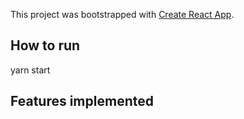 This project was bootstrapped with [Create React App](https://github.com/facebook/create-react-app).

## How to run

yarn start

## Features implemented 
    